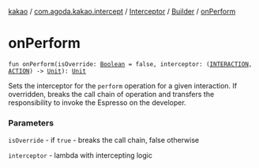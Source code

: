 [kakao](../../../index.md) / [com.agoda.kakao.intercept](../../index.md) / [Interceptor](../index.md) / [Builder](index.md) / [onPerform](./on-perform.md)

# onPerform

`fun onPerform(isOverride: `[`Boolean`](https://kotlinlang.org/api/latest/jvm/stdlib/kotlin/-boolean/index.html)` = false, interceptor: (`[`INTERACTION`](index.md#INTERACTION)`, `[`ACTION`](index.md#ACTION)`) -> `[`Unit`](https://kotlinlang.org/api/latest/jvm/stdlib/kotlin/-unit/index.html)`): `[`Unit`](https://kotlinlang.org/api/latest/jvm/stdlib/kotlin/-unit/index.html)

Sets the interceptor for the `perform` operation for a given interaction.
If overridden, breaks the call chain of operation and transfers the responsibility
to invoke the Espresso on the developer.

### Parameters

`isOverride` - if `true` - breaks the call chain, false otherwise

`interceptor` - lambda with intercepting logic